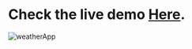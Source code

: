 # Check the live demo [Here](https://swapniltitkare.github.io/weatherapp/).

![weatherApp](https://user-images.githubusercontent.com/88594369/178109826-e4624b73-c0d3-416d-9e84-0a578331b5be.png)
